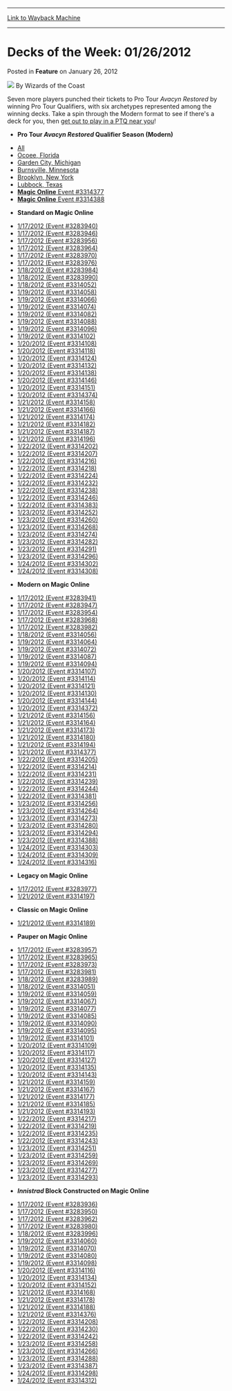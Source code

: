 
---
[Link to Wayback Machine](https://web.archive.org/web/20211028205005/https://magic.wizards.com/en/articles/archive/feature/decks-week-01262012-2012-01-26)

[_metadata_:author]:- "Wizards of the Coast"
[_metadata_:description]:- "Seven more players punched their tickets to Pro Tour Avacyn Restored by winning Pro Tour Qualifiers, with six archetypes represented among the winning decks. Take a spin through the Modern format to see if there's a deck for you, then get out to play in a PTQ near you!"
[_metadata_:generator]:- "Drupal 7 (http://drupal.org)"
[_metadata_:node]:- "644941"
[_metadata_:publish_date]:- "2012-01-26"
[_metadata_:source]:- "div-main-content"
[_metadata_:title]:- "Decks of the Week: 01/26/2012"
[_metadata_:wayback_capture_timestamp]:- "2021-10-28 20:50:05"
[_metadata_:wayback_raw_url]:- "https://web.archive.org/web/20211028205005id_/https://magic.wizards.com/en/articles/archive/feature/decks-week-01262012-2012-01-26"
[_metadata_:wayback_url]:- "https://magic.wizards.com/en/articles/archive/feature/decks-week-01262012-2012-01-26"
---


Decks of the Week: 01/26/2012
=============================



 Posted in **Feature**
 on January 26, 2012 






![](https://media.magic.wizards.com/styles/auth_small/public/images/person/wizards_author.jpg)
By Wizards of the Coast











Seven more players punched their tickets to Pro Tour *Avacyn Restored* by winning Pro Tour Qualifiers, with six archetypes represented among the winning decks. Take a spin through the Modern format to see if there's a deck for you, then [get out to play in a PTQ near you](/en/node/640181)! 

* **Pro Tour *Avacyn Restored* Qualifier Season (Modern)**
+ [All](/en/events/coverage/pro-tour-avacyn-restored-qualifier-season-top-8-modern-decklists)
+ [Ocoee, Florida](/en/articles/archive/event-coverage/pro-tour-avacyn-restored-qualifier-season-top-8-modern-decklists)
+ [Garden City, Michigan](/en/articles/archive/event-coverage/pro-tour-avacyn-restored-qualifier-season-top-8-modern-decklists-7)
+ [Burnsville, Minnesota](/en/articles/archive/event-coverage/pro-tour-avacyn-restored-qualifier-season-top-8-modern-decklists-6)
+ [Brooklyn, New York](/en/articles/archive/event-coverage/pro-tour-avacyn-restored-qualifier-season-top-8-modern-decklists-5)
+ [Lubbock, Texas](/en/articles/archive/event-coverage/pro-tour-avacyn-restored-qualifier-season-top-8-modern-decklists-8)
+ [**Magic Online**  Event #3314377](http://www.wizards.com/Magic/Digital/MagicOnlineTourn.aspx?x=mtg/digital/magiconline/tourn/3314377)
+ [**Magic Online**  Event #3314388](http://www.wizards.com/Magic/Digital/MagicOnlineTourn.aspx?x=mtg/digital/magiconline/tourn/3314388)
* **Standard on Magic Online**
+ [1/17/2012 (Event #3283940)](http://archive.wizards.com/Magic/Digital/MagicOnlineTourn.aspx?x=mtg/digital/magiconline/tourn/3283940)
+ [1/17/2012 (Event #3283946)](http://archive.wizards.com/Magic/Digital/MagicOnlineTourn.aspx?x=mtg/digital/magiconline/tourn/3283946)
+ [1/17/2012 (Event #3283956)](http://archive.wizards.com/Magic/Digital/MagicOnlineTourn.aspx?x=mtg/digital/magiconline/tourn/3283956)
+ [1/17/2012 (Event #3283964)](http://archive.wizards.com/Magic/Digital/MagicOnlineTourn.aspx?x=mtg/digital/magiconline/tourn/3283964)
+ [1/17/2012 (Event #3283970)](http://archive.wizards.com/Magic/Digital/MagicOnlineTourn.aspx?x=mtg/digital/magiconline/tourn/3283970)
+ [1/17/2012 (Event #3283976)](http://archive.wizards.com/Magic/Digital/MagicOnlineTourn.aspx?x=mtg/digital/magiconline/tourn/3283976)
+ [1/18/2012 (Event #3283984)](http://archive.wizards.com/Magic/Digital/MagicOnlineTourn.aspx?x=mtg/digital/magiconline/tourn/3283984)
+ [1/18/2012 (Event #3283990)](http://archive.wizards.com/Magic/Digital/MagicOnlineTourn.aspx?x=mtg/digital/magiconline/tourn/3283990)
+ [1/18/2012 (Event #3314052)](http://archive.wizards.com/Magic/Digital/MagicOnlineTourn.aspx?x=mtg/digital/magiconline/tourn/3314052)
+ [1/19/2012 (Event #3314058)](http://archive.wizards.com/Magic/Digital/MagicOnlineTourn.aspx?x=mtg/digital/magiconline/tourn/3314058)
+ [1/19/2012 (Event #3314066)](http://archive.wizards.com/Magic/Digital/MagicOnlineTourn.aspx?x=mtg/digital/magiconline/tourn/3314066)
+ [1/19/2012 (Event #3314074)](http://archive.wizards.com/Magic/Digital/MagicOnlineTourn.aspx?x=mtg/digital/magiconline/tourn/3314074)
+ [1/19/2012 (Event #3314082)](http://archive.wizards.com/Magic/Digital/MagicOnlineTourn.aspx?x=mtg/digital/magiconline/tourn/3314082)
+ [1/19/2012 (Event #3314088)](http://archive.wizards.com/Magic/Digital/MagicOnlineTourn.aspx?x=mtg/digital/magiconline/tourn/3314088)
+ [1/19/2012 (Event #3314096)](http://archive.wizards.com/Magic/Digital/MagicOnlineTourn.aspx?x=mtg/digital/magiconline/tourn/3314096)
+ [1/19/2012 (Event #3314102)](http://archive.wizards.com/Magic/Digital/MagicOnlineTourn.aspx?x=mtg/digital/magiconline/tourn/3314102)
+ [1/20/2012 (Event #3314108)](http://archive.wizards.com/Magic/Digital/MagicOnlineTourn.aspx?x=mtg/digital/magiconline/tourn/3314108)
+ [1/20/2012 (Event #3314118)](http://archive.wizards.com/Magic/Digital/MagicOnlineTourn.aspx?x=mtg/digital/magiconline/tourn/3314118)
+ [1/20/2012 (Event #3314124)](http://archive.wizards.com/Magic/Digital/MagicOnlineTourn.aspx?x=mtg/digital/magiconline/tourn/3314124)
+ [1/20/2012 (Event #3314132)](http://archive.wizards.com/Magic/Digital/MagicOnlineTourn.aspx?x=mtg/digital/magiconline/tourn/3314132)
+ [1/20/2012 (Event #3314138)](http://archive.wizards.com/Magic/Digital/MagicOnlineTourn.aspx?x=mtg/digital/magiconline/tourn/3314138)
+ [1/20/2012 (Event #3314146)](http://archive.wizards.com/Magic/Digital/MagicOnlineTourn.aspx?x=mtg/digital/magiconline/tourn/3314146)
+ [1/20/2012 (Event #3314151)](http://archive.wizards.com/Magic/Digital/MagicOnlineTourn.aspx?x=mtg/digital/magiconline/tourn/3314151)
+ [1/20/2012 (Event #3314374)](http://archive.wizards.com/Magic/Digital/MagicOnlineTourn.aspx?x=mtg/digital/magiconline/tourn/3314374)
+ [1/21/2012 (Event #3314158)](http://archive.wizards.com/Magic/Digital/MagicOnlineTourn.aspx?x=mtg/digital/magiconline/tourn/3314158)
+ [1/21/2012 (Event #3314166)](http://archive.wizards.com/Magic/Digital/MagicOnlineTourn.aspx?x=mtg/digital/magiconline/tourn/3314166)
+ [1/21/2012 (Event #3314174)](http://archive.wizards.com/Magic/Digital/MagicOnlineTourn.aspx?x=mtg/digital/magiconline/tourn/3314174)
+ [1/21/2012 (Event #3314182)](http://archive.wizards.com/Magic/Digital/MagicOnlineTourn.aspx?x=mtg/digital/magiconline/tourn/3314182)
+ [1/21/2012 (Event #3314187)](http://archive.wizards.com/Magic/Digital/MagicOnlineTourn.aspx?x=mtg/digital/magiconline/tourn/3314187)
+ [1/21/2012 (Event #3314196)](http://archive.wizards.com/Magic/Digital/MagicOnlineTourn.aspx?x=mtg/digital/magiconline/tourn/3314196)
+ [1/22/2012 (Event #3314202)](http://archive.wizards.com/Magic/Digital/MagicOnlineTourn.aspx?x=mtg/digital/magiconline/tourn/3314202)
+ [1/22/2012 (Event #3314207)](http://archive.wizards.com/Magic/Digital/MagicOnlineTourn.aspx?x=mtg/digital/magiconline/tourn/3314207)
+ [1/22/2012 (Event #3314216)](http://archive.wizards.com/Magic/Digital/MagicOnlineTourn.aspx?x=mtg/digital/magiconline/tourn/3314216)
+ [1/22/2012 (Event #3314218)](http://archive.wizards.com/Magic/Digital/MagicOnlineTourn.aspx?x=mtg/digital/magiconline/tourn/3314218)
+ [1/22/2012 (Event #3314224)](http://archive.wizards.com/Magic/Digital/MagicOnlineTourn.aspx?x=mtg/digital/magiconline/tourn/3314224)
+ [1/22/2012 (Event #3314232)](http://archive.wizards.com/Magic/Digital/MagicOnlineTourn.aspx?x=mtg/digital/magiconline/tourn/3314232)
+ [1/22/2012 (Event #3314238)](http://archive.wizards.com/Magic/Digital/MagicOnlineTourn.aspx?x=mtg/digital/magiconline/tourn/3314238)
+ [1/22/2012 (Event #3314246)](http://archive.wizards.com/Magic/Digital/MagicOnlineTourn.aspx?x=mtg/digital/magiconline/tourn/3314246)
+ [1/22/2012 (Event #3314383)](http://archive.wizards.com/Magic/Digital/MagicOnlineTourn.aspx?x=mtg/digital/magiconline/tourn/3314383)
+ [1/23/2012 (Event #3314252)](http://archive.wizards.com/Magic/Digital/MagicOnlineTourn.aspx?x=mtg/digital/magiconline/tourn/3314252)
+ [1/23/2012 (Event #3314260)](http://archive.wizards.com/Magic/Digital/MagicOnlineTourn.aspx?x=mtg/digital/magiconline/tourn/3314260)
+ [1/23/2012 (Event #3314268)](http://archive.wizards.com/Magic/Digital/MagicOnlineTourn.aspx?x=mtg/digital/magiconline/tourn/3314268)
+ [1/23/2012 (Event #3314274)](http://archive.wizards.com/Magic/Digital/MagicOnlineTourn.aspx?x=mtg/digital/magiconline/tourn/3314274)
+ [1/23/2012 (Event #3314282)](http://archive.wizards.com/Magic/Digital/MagicOnlineTourn.aspx?x=mtg/digital/magiconline/tourn/3314282)
+ [1/23/2012 (Event #3314291)](http://archive.wizards.com/Magic/Digital/MagicOnlineTourn.aspx?x=mtg/digital/magiconline/tourn/3314291)
+ [1/23/2012 (Event #3314296)](http://archive.wizards.com/Magic/Digital/MagicOnlineTourn.aspx?x=mtg/digital/magiconline/tourn/3314296)
+ [1/24/2012 (Event #3314302)](http://archive.wizards.com/Magic/Digital/MagicOnlineTourn.aspx?x=mtg/digital/magiconline/tourn/3314302)
+ [1/24/2012 (Event #3314308)](http://archive.wizards.com/Magic/Digital/MagicOnlineTourn.aspx?x=mtg/digital/magiconline/tourn/3314308)
* **Modern on Magic Online**
+ [1/17/2012 (Event #3283941)](http://archive.wizards.com/Magic/Digital/MagicOnlineTourn.aspx?x=mtg/digital/magiconline/tourn/3283941)
+ [1/17/2012 (Event #3283947)](http://archive.wizards.com/Magic/Digital/MagicOnlineTourn.aspx?x=mtg/digital/magiconline/tourn/3283947)
+ [1/17/2012 (Event #3283954)](http://archive.wizards.com/Magic/Digital/MagicOnlineTourn.aspx?x=mtg/digital/magiconline/tourn/3283954)
+ [1/17/2012 (Event #3283968)](http://archive.wizards.com/Magic/Digital/MagicOnlineTourn.aspx?x=mtg/digital/magiconline/tourn/3283968)
+ [1/17/2012 (Event #3283982)](http://archive.wizards.com/Magic/Digital/MagicOnlineTourn.aspx?x=mtg/digital/magiconline/tourn/3283982)
+ [1/18/2012 (Event #3314056)](http://archive.wizards.com/Magic/Digital/MagicOnlineTourn.aspx?x=mtg/digital/magiconline/tourn/3314056)
+ [1/19/2012 (Event #3314064)](http://archive.wizards.com/Magic/Digital/MagicOnlineTourn.aspx?x=mtg/digital/magiconline/tourn/3314064)
+ [1/19/2012 (Event #3314072)](http://archive.wizards.com/Magic/Digital/MagicOnlineTourn.aspx?x=mtg/digital/magiconline/tourn/3314072)
+ [1/19/2012 (Event #3314087)](http://archive.wizards.com/Magic/Digital/MagicOnlineTourn.aspx?x=mtg/digital/magiconline/tourn/3314087)
+ [1/19/2012 (Event #3314094)](http://archive.wizards.com/Magic/Digital/MagicOnlineTourn.aspx?x=mtg/digital/magiconline/tourn/3314094)
+ [1/20/2012 (Event #3314107)](http://archive.wizards.com/Magic/Digital/MagicOnlineTourn.aspx?x=mtg/digital/magiconline/tourn/3314107)
+ [1/20/2012 (Event #3314114)](http://archive.wizards.com/Magic/Digital/MagicOnlineTourn.aspx?x=mtg/digital/magiconline/tourn/3314114)
+ [1/20/2012 (Event #3314121)](http://archive.wizards.com/Magic/Digital/MagicOnlineTourn.aspx?x=mtg/digital/magiconline/tourn/3314121)
+ [1/20/2012 (Event #3314130)](http://archive.wizards.com/Magic/Digital/MagicOnlineTourn.aspx?x=mtg/digital/magiconline/tourn/3314130)
+ [1/20/2012 (Event #3314144)](http://archive.wizards.com/Magic/Digital/MagicOnlineTourn.aspx?x=mtg/digital/magiconline/tourn/3314144)
+ [1/20/2012 (Event #3314372)](http://archive.wizards.com/Magic/Digital/MagicOnlineTourn.aspx?x=mtg/digital/magiconline/tourn/3314372)
+ [1/21/2012 (Event #3314156)](http://archive.wizards.com/Magic/Digital/MagicOnlineTourn.aspx?x=mtg/digital/magiconline/tourn/3314156)
+ [1/21/2012 (Event #3314164)](http://archive.wizards.com/Magic/Digital/MagicOnlineTourn.aspx?x=mtg/digital/magiconline/tourn/3314164)
+ [1/21/2012 (Event #3314173)](http://archive.wizards.com/Magic/Digital/MagicOnlineTourn.aspx?x=mtg/digital/magiconline/tourn/3314173)
+ [1/21/2012 (Event #3314180)](http://archive.wizards.com/Magic/Digital/MagicOnlineTourn.aspx?x=mtg/digital/magiconline/tourn/3314180)
+ [1/21/2012 (Event #3314194)](http://archive.wizards.com/Magic/Digital/MagicOnlineTourn.aspx?x=mtg/digital/magiconline/tourn/3314194)
+ [1/21/2012 (Event #3314377)](http://archive.wizards.com/Magic/Digital/MagicOnlineTourn.aspx?x=mtg/digital/magiconline/tourn/3314377)
+ [1/22/2012 (Event #3314205)](http://archive.wizards.com/Magic/Digital/MagicOnlineTourn.aspx?x=mtg/digital/magiconline/tourn/3314205)
+ [1/22/2012 (Event #3314214)](http://archive.wizards.com/Magic/Digital/MagicOnlineTourn.aspx?x=mtg/digital/magiconline/tourn/3314214)
+ [1/22/2012 (Event #3314231)](http://archive.wizards.com/Magic/Digital/MagicOnlineTourn.aspx?x=mtg/digital/magiconline/tourn/3314231)
+ [1/22/2012 (Event #3314239)](http://archive.wizards.com/Magic/Digital/MagicOnlineTourn.aspx?x=mtg/digital/magiconline/tourn/3314239)
+ [1/22/2012 (Event #3314244)](http://archive.wizards.com/Magic/Digital/MagicOnlineTourn.aspx?x=mtg/digital/magiconline/tourn/3314244)
+ [1/22/2012 (Event #3314381)](http://archive.wizards.com/Magic/Digital/MagicOnlineTourn.aspx?x=mtg/digital/magiconline/tourn/3314381)
+ [1/23/2012 (Event #3314256)](http://archive.wizards.com/Magic/Digital/MagicOnlineTourn.aspx?x=mtg/digital/magiconline/tourn/3314256)
+ [1/23/2012 (Event #3314264)](http://archive.wizards.com/Magic/Digital/MagicOnlineTourn.aspx?x=mtg/digital/magiconline/tourn/3314264)
+ [1/23/2012 (Event #3314273)](http://archive.wizards.com/Magic/Digital/MagicOnlineTourn.aspx?x=mtg/digital/magiconline/tourn/3314273)
+ [1/23/2012 (Event #3314280)](http://archive.wizards.com/Magic/Digital/MagicOnlineTourn.aspx?x=mtg/digital/magiconline/tourn/3314280)
+ [1/23/2012 (Event #3314294)](http://archive.wizards.com/Magic/Digital/MagicOnlineTourn.aspx?x=mtg/digital/magiconline/tourn/3314294)
+ [1/23/2012 (Event #3314388)](http://archive.wizards.com/Magic/Digital/MagicOnlineTourn.aspx?x=mtg/digital/magiconline/tourn/3314388)
+ [1/24/2012 (Event #3314303)](http://archive.wizards.com/Magic/Digital/MagicOnlineTourn.aspx?x=mtg/digital/magiconline/tourn/3314303)
+ [1/24/2012 (Event #3314309)](http://archive.wizards.com/Magic/Digital/MagicOnlineTourn.aspx?x=mtg/digital/magiconline/tourn/3314309)
+ [1/24/2012 (Event #3314316)](http://archive.wizards.com/Magic/Digital/MagicOnlineTourn.aspx?x=mtg/digital/magiconline/tourn/3314316)
* **Legacy on Magic Online**
+ [1/17/2012 (Event #3283977)](http://archive.wizards.com/Magic/Digital/MagicOnlineTourn.aspx?x=mtg/digital/magiconline/tourn/3283977)
+ [1/21/2012 (Event #3314197)](http://archive.wizards.com/Magic/Digital/MagicOnlineTourn.aspx?x=mtg/digital/magiconline/tourn/3314197)
* **Classic on Magic Online**
+ [1/21/2012 (Event #3314189)](http://archive.wizards.com/Magic/Digital/MagicOnlineTourn.aspx?x=mtg/digital/magiconline/tourn/3314189)
* **Pauper on Magic Online**
+ [1/17/2012 (Event #3283957)](http://archive.wizards.com/Magic/Digital/MagicOnlineTourn.aspx?x=mtg/digital/magiconline/tourn/3283957)
+ [1/17/2012 (Event #3283965)](http://archive.wizards.com/Magic/Digital/MagicOnlineTourn.aspx?x=mtg/digital/magiconline/tourn/3283965)
+ [1/17/2012 (Event #3283973)](http://archive.wizards.com/Magic/Digital/MagicOnlineTourn.aspx?x=mtg/digital/magiconline/tourn/3283973)
+ [1/17/2012 (Event #3283981)](http://archive.wizards.com/Magic/Digital/MagicOnlineTourn.aspx?x=mtg/digital/magiconline/tourn/3283981)
+ [1/18/2012 (Event #3283989)](http://archive.wizards.com/Magic/Digital/MagicOnlineTourn.aspx?x=mtg/digital/magiconline/tourn/3283989)
+ [1/18/2012 (Event #3314051)](http://archive.wizards.com/Magic/Digital/MagicOnlineTourn.aspx?x=mtg/digital/magiconline/tourn/3314051)
+ [1/19/2012 (Event #3314059)](http://archive.wizards.com/Magic/Digital/MagicOnlineTourn.aspx?x=mtg/digital/magiconline/tourn/3314059)
+ [1/19/2012 (Event #3314067)](http://archive.wizards.com/Magic/Digital/MagicOnlineTourn.aspx?x=mtg/digital/magiconline/tourn/3314067)
+ [1/19/2012 (Event #3314077)](http://archive.wizards.com/Magic/Digital/MagicOnlineTourn.aspx?x=mtg/digital/magiconline/tourn/3314077)
+ [1/19/2012 (Event #3314085)](http://archive.wizards.com/Magic/Digital/MagicOnlineTourn.aspx?x=mtg/digital/magiconline/tourn/3314085)
+ [1/19/2012 (Event #3314090)](http://archive.wizards.com/Magic/Digital/MagicOnlineTourn.aspx?x=mtg/digital/magiconline/tourn/3314090)
+ [1/19/2012 (Event #3314095)](http://archive.wizards.com/Magic/Digital/MagicOnlineTourn.aspx?x=mtg/digital/magiconline/tourn/3314095)
+ [1/19/2012 (Event #3314101)](http://archive.wizards.com/Magic/Digital/MagicOnlineTourn.aspx?x=mtg/digital/magiconline/tourn/3314101)
+ [1/20/2012 (Event #3314109)](http://archive.wizards.com/Magic/Digital/MagicOnlineTourn.aspx?x=mtg/digital/magiconline/tourn/3314109)
+ [1/20/2012 (Event #3314117)](http://archive.wizards.com/Magic/Digital/MagicOnlineTourn.aspx?x=mtg/digital/magiconline/tourn/3314117)
+ [1/20/2012 (Event #3314127)](http://archive.wizards.com/Magic/Digital/MagicOnlineTourn.aspx?x=mtg/digital/magiconline/tourn/3314127)
+ [1/20/2012 (Event #3314135)](http://archive.wizards.com/Magic/Digital/MagicOnlineTourn.aspx?x=mtg/digital/magiconline/tourn/3314135)
+ [1/20/2012 (Event #3314143)](http://archive.wizards.com/Magic/Digital/MagicOnlineTourn.aspx?x=mtg/digital/magiconline/tourn/3314143)
+ [1/21/2012 (Event #3314159)](http://archive.wizards.com/Magic/Digital/MagicOnlineTourn.aspx?x=mtg/digital/magiconline/tourn/3314159)
+ [1/21/2012 (Event #3314167)](http://archive.wizards.com/Magic/Digital/MagicOnlineTourn.aspx?x=mtg/digital/magiconline/tourn/3314167)
+ [1/21/2012 (Event #3314177)](http://archive.wizards.com/Magic/Digital/MagicOnlineTourn.aspx?x=mtg/digital/magiconline/tourn/3314177)
+ [1/21/2012 (Event #3314185)](http://archive.wizards.com/Magic/Digital/MagicOnlineTourn.aspx?x=mtg/digital/magiconline/tourn/3314185)
+ [1/21/2012 (Event #3314193)](http://archive.wizards.com/Magic/Digital/MagicOnlineTourn.aspx?x=mtg/digital/magiconline/tourn/3314193)
+ [1/22/2012 (Event #3314217)](http://archive.wizards.com/Magic/Digital/MagicOnlineTourn.aspx?x=mtg/digital/magiconline/tourn/3314217)
+ [1/22/2012 (Event #3314219)](http://archive.wizards.com/Magic/Digital/MagicOnlineTourn.aspx?x=mtg/digital/magiconline/tourn/3314219)
+ [1/22/2012 (Event #3314235)](http://archive.wizards.com/Magic/Digital/MagicOnlineTourn.aspx?x=mtg/digital/magiconline/tourn/3314235)
+ [1/22/2012 (Event #3314243)](http://archive.wizards.com/Magic/Digital/MagicOnlineTourn.aspx?x=mtg/digital/magiconline/tourn/3314243)
+ [1/23/2012 (Event #3314251)](http://archive.wizards.com/Magic/Digital/MagicOnlineTourn.aspx?x=mtg/digital/magiconline/tourn/3314251)
+ [1/23/2012 (Event #3314259)](http://archive.wizards.com/Magic/Digital/MagicOnlineTourn.aspx?x=mtg/digital/magiconline/tourn/3314259)
+ [1/23/2012 (Event #3314269)](http://archive.wizards.com/Magic/Digital/MagicOnlineTourn.aspx?x=mtg/digital/magiconline/tourn/3314269)
+ [1/23/2012 (Event #3314277)](http://archive.wizards.com/Magic/Digital/MagicOnlineTourn.aspx?x=mtg/digital/magiconline/tourn/3314277)
+ [1/23/2012 (Event #3314293)](http://archive.wizards.com/Magic/Digital/MagicOnlineTourn.aspx?x=mtg/digital/magiconline/tourn/3314293)
* ***Innistrad* Block Constructed on Magic Online**
+ [1/17/2012 (Event #3283936)](http://archive.wizards.com/Magic/Digital/MagicOnlineTourn.aspx?x=mtg/digital/magiconline/tourn/3283936)
+ [1/17/2012 (Event #3283950)](http://archive.wizards.com/Magic/Digital/MagicOnlineTourn.aspx?x=mtg/digital/magiconline/tourn/3283950)
+ [1/17/2012 (Event #3283962)](http://archive.wizards.com/Magic/Digital/MagicOnlineTourn.aspx?x=mtg/digital/magiconline/tourn/3283962)
+ [1/17/2012 (Event #3283980)](http://archive.wizards.com/Magic/Digital/MagicOnlineTourn.aspx?x=mtg/digital/magiconline/tourn/3283980)
+ [1/18/2012 (Event #3283996)](http://archive.wizards.com/Magic/Digital/MagicOnlineTourn.aspx?x=mtg/digital/magiconline/tourn/3283996)
+ [1/19/2012 (Event #3314060)](http://archive.wizards.com/Magic/Digital/MagicOnlineTourn.aspx?x=mtg/digital/magiconline/tourn/3314060)
+ [1/19/2012 (Event #3314070)](http://archive.wizards.com/Magic/Digital/MagicOnlineTourn.aspx?x=mtg/digital/magiconline/tourn/3314070)
+ [1/19/2012 (Event #3314080)](http://archive.wizards.com/Magic/Digital/MagicOnlineTourn.aspx?x=mtg/digital/magiconline/tourn/3314080)
+ [1/19/2012 (Event #3314098)](http://archive.wizards.com/Magic/Digital/MagicOnlineTourn.aspx?x=mtg/digital/magiconline/tourn/3314098)
+ [1/20/2012 (Event #3314116)](http://archive.wizards.com/Magic/Digital/MagicOnlineTourn.aspx?x=mtg/digital/magiconline/tourn/3314116)
+ [1/20/2012 (Event #3314134)](http://archive.wizards.com/Magic/Digital/MagicOnlineTourn.aspx?x=mtg/digital/magiconline/tourn/3314134)
+ [1/20/2012 (Event #3314152)](http://archive.wizards.com/Magic/Digital/MagicOnlineTourn.aspx?x=mtg/digital/magiconline/tourn/3314152)
+ [1/21/2012 (Event #3314168)](http://archive.wizards.com/Magic/Digital/MagicOnlineTourn.aspx?x=mtg/digital/magiconline/tourn/3314168)
+ [1/21/2012 (Event #3314178)](http://archive.wizards.com/Magic/Digital/MagicOnlineTourn.aspx?x=mtg/digital/magiconline/tourn/3314178)
+ [1/21/2012 (Event #3314188)](http://archive.wizards.com/Magic/Digital/MagicOnlineTourn.aspx?x=mtg/digital/magiconline/tourn/3314188)
+ [1/21/2012 (Event #3314376)](http://archive.wizards.com/Magic/Digital/MagicOnlineTourn.aspx?x=mtg/digital/magiconline/tourn/3314376)
+ [1/22/2012 (Event #3314208)](http://archive.wizards.com/Magic/Digital/MagicOnlineTourn.aspx?x=mtg/digital/magiconline/tourn/3314208)
+ [1/22/2012 (Event #3314230)](http://archive.wizards.com/Magic/Digital/MagicOnlineTourn.aspx?x=mtg/digital/magiconline/tourn/3314230)
+ [1/22/2012 (Event #3314242)](http://archive.wizards.com/Magic/Digital/MagicOnlineTourn.aspx?x=mtg/digital/magiconline/tourn/3314242)
+ [1/23/2012 (Event #3314258)](http://archive.wizards.com/Magic/Digital/MagicOnlineTourn.aspx?x=mtg/digital/magiconline/tourn/3314258)
+ [1/23/2012 (Event #3314266)](http://archive.wizards.com/Magic/Digital/MagicOnlineTourn.aspx?x=mtg/digital/magiconline/tourn/3314266)
+ [1/23/2012 (Event #3314288)](http://archive.wizards.com/Magic/Digital/MagicOnlineTourn.aspx?x=mtg/digital/magiconline/tourn/3314288)
+ [1/23/2012 (Event #3314387)](http://archive.wizards.com/Magic/Digital/MagicOnlineTourn.aspx?x=mtg/digital/magiconline/tourn/3314387)
+ [1/24/2012 (Event #3314298)](http://archive.wizards.com/Magic/Digital/MagicOnlineTourn.aspx?x=mtg/digital/magiconline/tourn/3314298)
+ [1/24/2012 (Event #3314312)](http://archive.wizards.com/Magic/Digital/MagicOnlineTourn.aspx?x=mtg/digital/magiconline/tourn/3314312)







